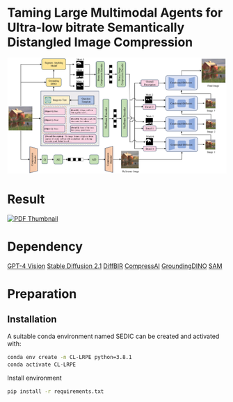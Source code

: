# Taming Large Multimodal Agents for Ultra-low bitrate Semantically Distangled Image Compression


[![PDF Thumbnail](https://github.com/yang-xidian/SEDIC/blob/main/method.jpg)](https://github.com/yang-xidian/SEDIC/blob/main/method.pdf)

# Result
[![PDF Thumbnail](https://github.com/yang-xidian/SEDIC/blob/main/vision_image.jpg)](https://github.com/yang-xidian/SEDIC/blob/main/vision_image.pdf)

# Dependency
[GPT-4 Vision](https://openai.com/)
[Stable Diffusion 2.1](https://hf-mirror.com/stabilityai/stable-diffusion-2-1)
[DiffBIR](https://github.com/XPixelGroup/DiffBIR/)
[CompressAI](https://github.com/InterDigitalInc/CompressAI)
[GroundingDINO](https://github.com/InterDigitalInc/CompressAI)
[SAM](https://github.com/InterDigitalInc/CompressAI)

# Preparation

## Installation

A suitable conda environment named SEDIC can be created and activated with:

```bash
conda env create -n CL-LRPE python=3.8.1
conda activate CL-LRPE 
```

Install environment
```bash
pip install -r requirements.txt
```
